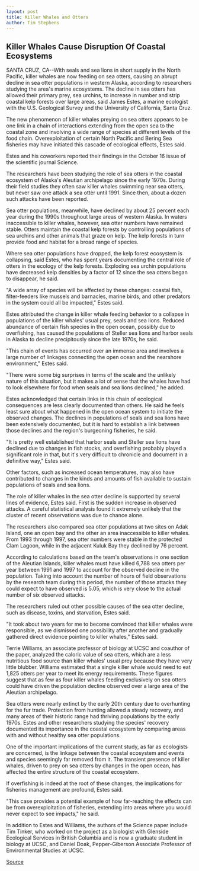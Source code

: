 ```yaml
---
layout: post
title: Killer Whales and Otters
author: Tim Stephens
---
```


## Killer Whales Cause Disruption Of Coastal Ecosystems

SANTA CRUZ, CA--With seals and sea lions in short supply in the North Pacific, killer whales are now feeding on sea otters, causing an abrupt decline in sea otter populations in western Alaska, according to researchers studying the area's marine ecosystems. The decline in sea otters has allowed their primary prey, sea urchins, to increase in number and strip coastal kelp forests over large areas, said James Estes, a marine ecologist with the U.S. Geological Survey and the University of California, Santa Cruz.

The new phenomenon of killer whales preying on sea otters appears to be one link in a chain of interactions extending from the open sea to the coastal zone and involving a wide range of species at different levels of the food chain. Overexploitation of certain North Pacific and Bering Sea fisheries may have initiated this cascade of ecological effects, Estes said.

Estes and his coworkers reported their findings in the October 16 issue of the scientific journal Science.

The researchers have been studying the role of sea otters in the coastal ecosystem of Alaska's Aleutian archipelago since the early 1970s. During their field studies they often saw killer whales swimming near sea otters, but never saw one attack a sea otter until 1991. Since then, about a dozen such attacks have been reported.

Sea otter populations, meanwhile, have declined by about 25 percent each year during the 1990s throughout large areas of western Alaska. In waters inaccessible to killer whales, however, sea otter numbers have remained stable. Otters maintain the coastal kelp forests by controlling populations of sea urchins and other animals that graze on kelp. The kelp forests in turn provide food and habitat for a broad range of species.

Where sea otter populations have dropped, the kelp forest ecosystem is collapsing, said Estes, who has spent years documenting the central role of otters in the ecology of the kelp forests. Exploding sea urchin populations have decreased kelp densities by a factor of 12 since the sea otters began to disappear, he said.

"A wide array of species will be affected by these changes: coastal fish, filter-feeders like mussels and barnacles, marine birds, and other predators in the system could all be impacted," Estes said.

Estes attributed the change in killer whale feeding behavior to a collapse in populations of the killer whales' usual prey, seals and sea lions. Reduced abundance of certain fish species in the open ocean, possibly due to overfishing, has caused the populations of Steller sea lions and harbor seals in Alaska to decline precipitously since the late 1970s, he said.

"This chain of events has occurred over an immense area and involves a large number of linkages connecting the open ocean and the nearshore environment," Estes said.

"There were some big surprises in terms of the scale and the unlikely nature of this situation, but it makes a lot of sense that the whales have had to look elsewhere for food when seals and sea lions declined," he added.

Estes acknowledged that certain links in this chain of ecological consequences are less clearly documented than others. He said he feels least sure about what happened in the open ocean system to initiate the observed changes. The declines in populations of seals and sea lions have been extensively documented, but it is hard to establish a link between those declines and the region's burgeoning fisheries, he said.

"It is pretty well established that harbor seals and Steller sea lions have declined due to changes in fish stocks, and overfishing probably played a significant role in that, but it's very difficult to chronicle and document in a definitive way," Estes said.

Other factors, such as increased ocean temperatures, may also have contributed to changes in the kinds and amounts of fish available to sustain populations of seals and sea lions.

The role of killer whales in the sea otter decline is supported by several lines of evidence, Estes said. First is the sudden increase in observed attacks. A careful statistical analysis found it extremely unlikely that the cluster of recent observations was due to chance alone.

The researchers also compared sea otter populations at two sites on Adak Island, one an open bay and the other an area inaccessible to killer whales. From 1993 through 1997, sea otter numbers were stable in the protected Clam Lagoon, while in the adjacent Kuluk Bay they declined by 76 percent.

According to calculations based on the team's observations in one section of the Aleutian Islands, killer whales must have killed 6,788 sea otters per year between 1991 and 1997 to account for the observed decline in the population. Taking into account the number of hours of field observations by the research team during this period, the number of those attacks they could expect to have observed is 5.05, which is very close to the actual number of six observed attacks.

The researchers ruled out other possible causes of the sea otter decline, such as disease, toxins, and starvation, Estes said.

"It took about two years for me to become convinced that killer whales were responsible, as we dismissed one possibility after another and gradually gathered direct evidence pointing to killer whales," Estes said.

Terrie Williams, an associate professor of biology at UCSC and coauthor of the paper, analyzed the caloric value of sea otters, which are a less nutritious food source than killer whales' usual prey because they have very little blubber. Williams estimated that a single killer whale would need to eat 1,825 otters per year to meet its energy requirements. These figures suggest that as few as four killer whales feeding exclusively on sea otters could have driven the population decline observed over a large area of the Aleutian archipelago.

Sea otters were nearly extinct by the early 20th century due to overhunting for the fur trade. Protection from hunting allowed a steady recovery, and many areas of their historic range had thriving populations by the early 1970s. Estes and other researchers studying the species' recovery documented its importance in the coastal ecosystem by comparing areas with and without healthy sea otter populations.

One of the important implications of the current study, as far as ecologists are concerned, is the linkage between the coastal ecosystem and events and species seemingly far removed from it. The transient presence of killer whales, driven to prey on sea otters by changes in the open ocean, has affected the entire structure of the coastal ecosystem.

If overfishing is indeed at the root of these changes, the implications for fisheries management are profound, Estes said.

"This case provides a potential example of how far-reaching the effects can be from overexploitation of fisheries, extending into areas where you would never expect to see impacts," he said.

In addition to Estes and Williams, the authors of the Science paper include Tim Tinker, who worked on the project as a biologist with Glenside Ecological Services in British Columbia and is now a graduate student in biology at UCSC, and Daniel Doak, Pepper-Giberson Associate Professor of Environmental Studies at UCSC.

[Source](http://www1.ucsc.edu/news_events/press_releases/archive/98-99/10-98/otters.htm "Permalink to UC Santa Cruz: Killer Whales and Otters")